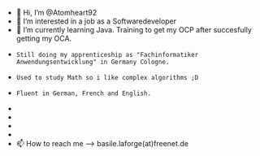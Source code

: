 - 👋 Hi, I’m @Atomheart92
- 👀 I’m interested in a job as a Softwaredeveloper
- 🌱  I’m currently learning Java. Training to get my OCP after succesfully getting my OCA.
-     Still doing my apprenticeship as "Fachinformatiker Anwendungsentwicklung" in Germany Cologne.
-     Used to study Math so i like complex algorithms ;D
-     Fluent in German, French and English.
-     
-     
-              
- 
- 📫 How to reach me --> basile.laforge(at)freenet.de

<!---

--->

